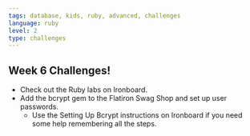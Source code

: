 ```yaml
---
tags: database, kids, ruby, advanced, challenges
language: ruby
level: 2
type: challenges
---
```


## Week 6 Challenges!

+ Check out the Ruby labs on Ironboard.
+ Add the bcrypt gem to the Flatiron Swag Shop and set up user passwords.
  * Use the Setting Up Bcrypt instructions on Ironboard if you need some help remembering all the steps.
